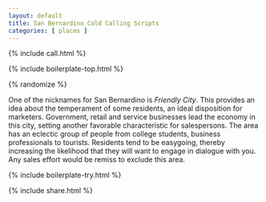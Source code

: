 ```yaml
---
layout: default
title: San Bernardino Cold Calling Scripts
categories: [ places ]
---
```


{% include call.html %}

{% include boilerplate-top.html %}


{% randomize %}

One of the nicknames for San Bernardino is <i>Friendly City</i>. This provides an idea about the temperament of some residents, an ideal disposition for marketers. Government, retail and service businesses lead the economy in this city, setting another favorable characteristic for salespersons. The area has an eclectic group of people from college students, business professionals to tourists. Residents tend to be easygoing, thereby increasing the likelihood that they will want to engage in dialogue with you. Any sales effort would be remiss to exclude this area.

{% include boilerplate-try.html %}

{% include share.html %}